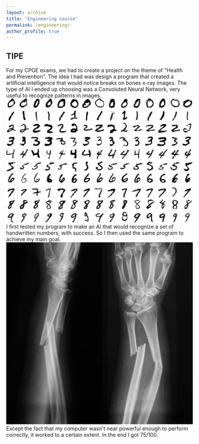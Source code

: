 ```yaml
---
layout: archive
title: "Engineering course"
permalink: /engineering/
author_profile: true
---
```


## TIPE

For my CPGE exams, we had to create a project on the theme of "Health and Prevention". The idea I had was design a program that created a artificial intelligence that would notice breaks on bones x-ray images. The type of AI I ended up choosing was a Convoluted Neural Network, very useful to recognize patterns in images.
<img src="/images/mnist.jpeg" alt="Source : Base de données MNIST | Yann LeCun, Corinna Cortes, Christopher J.C. Burges" class="center"> 
I first tested my program to make an AI that would recognize a set of handwritten numbers, with success. So I then used the same program to achieve my main goal.
<img src="/images/fracture-ouverte-tout-savoir.jpg" alt="Source : https://www.topsante.com/Landing-Pages/fracture-ouverte-tout-savoir" class ="center">
Except the fact that my computer wasn't near powerful enough to perform correctly, it worked to a certain extent. In the end I got 75/100.
